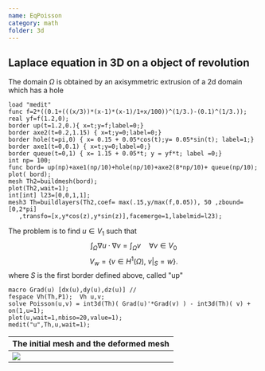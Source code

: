 ```yaml
---
name: EqPoisson
category: math
folder: 3d
---
```


## Laplace equation in 3D on a object of revolution

The domain $\Omega$ is obtained by an axisymmetric extrusion of a 2d domain which has a hole
~~~freefem
load "medit"
func f=2*((0.1+(((x/3))*(x-1)*(x-1)/1+x/100))^(1/3.)-(0.1)^(1/3.));
real yf=f(1.2,0); 
border up(t=1.2,0.){ x=t;y=f;label=0;}
border axe2(t=0.2,1.15) { x=t;y=0;label=0;}
border hole(t=pi,0) { x= 0.15 + 0.05*cos(t);y= 0.05*sin(t); label=1;}
border axe1(t=0,0.1) { x=t;y=0;label=0;}
border queue(t=0,1) { x= 1.15 + 0.05*t; y = yf*t; label =0;}
int np= 100;
func bord= up(np)+axe1(np/10)+hole(np/10)+axe2(8*np/10)+ queue(np/10);
plot( bord); 
mesh Th2=buildmesh(bord);
plot(Th2,wait=1);
int[int] l23=[0,0,1,1]; 
mesh3 Th=buildlayers(Th2,coef= max(.15,y/max(f,0.05)), 50 ,zbound=[0,2*pi]
   ,transfo=[x,y*cos(z),y*sin(z)],facemerge=1,labelmid=l23);
~~~

The problem is to find $u\in V_1$ such that
$$
\int_\Omega \nabla u\cdot\nabla v = \int_\Omega v \quad \forall v\in V_0
$$
$$
V_w=\{v\in H^1(\Omega),~v|_S=w\}.
$$
where $S$ is the first border defined above, called "up"
~~~freefem
macro Grad(u) [dx(u),dy(u),dz(u)] //
fespace Vh(Th,P1);  Vh u,v;
solve Poisson(u,v) = int3d(Th)( Grad(u)'*Grad(v) ) - int3d(Th)( v) + on(1,u=1);
plot(u,wait=1,nbiso=20,value=1);
medit("u",Th,u,wait=1);
~~~

| The initial mesh and the deformed mesh |
|------------------------|
|![][_solution]          |

[_solution]: https://raw.githubusercontent.com/FreeFem/FreeFem-markdown-figures/main/examples/3d/EqPoisson/solution.png